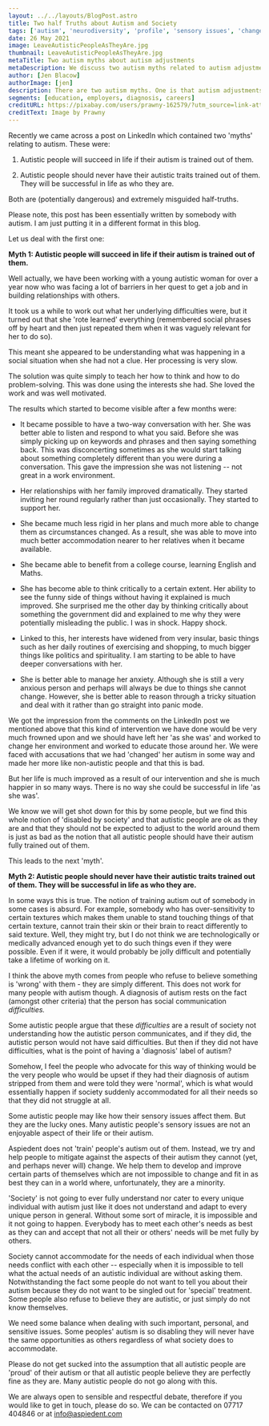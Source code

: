 ```yaml
---
layout: ../../layouts/BlogPost.astro
title: Two half Truths about Autism and Society
tags: ['autism', 'neurodiversity', 'profile', 'sensory issues', 'change']
date: 26 May 2021
image: LeaveAutisticPeopleAsTheyAre.jpg
thumbnail: LeaveAutisticPeopleAsTheyAre.jpg
metaTitle: Two autism myths about autism adjustments
metaDescription: We discuss two autism myths related to autism adjustments and outline that many autistic people do not go along with them...
author: [Jen Blacow]
authorImage: [jen]
description: There are two autism myths. One is that autism adjustments should be made so much that autistic people should never be expected to change or adapt to fit in with ‘society’. The other is that autistic people should have their autistic traits trained out of them. What connects these myths is the fact that society cannot accommodate completely to the needs of any individual. Read on for more…
segments: [education, employers, diagnosis, careers]
creditURL: https://pixabay.com/users/prawny-162579/?utm_source=link-attribution&utm_medium=referral&utm_campaign=image&utm_content=1653150
creditText: Image by Prawny
---
```

Recently we came across a post on LinkedIn which contained two 'myths'
relating to autism. These were:

1.  Autistic people will succeed in life if their autism is trained out
    of them.

2.  Autistic people should never have their autistic traits trained out
    of them. They will be successful in life as who they are.

Both are (potentially dangerous) and extremely misguided half-truths.

Please note, this post has been essentially written by somebody with
autism. I am just putting it in a different format in this blog.

Let us deal with the first one:

**Myth 1: Autistic people will succeed in life if their autism is trained out of them.**

Well actually, we have been working with a young autistic woman for over
a year now who was facing a lot of barriers in her quest to get a job
and in building relationships with others.

It took us a while to work out what her underlying difficulties were,
but it turned out that she 'rote learned' everything (remembered social
phrases off by heart and then just repeated them when it was vaguely
relevant for her to do so).

This meant she appeared to be understanding what was happening in a
social situation when she had not a clue. Her processing is very slow.

The solution was quite simply to teach her how to think and how to do
problem-solving. This was done using the interests she had. She loved
the work and was well motivated.

The results which started to become visible after a few months were:

-   It became possible to have a two-way conversation with her. She was
    better able to listen and respond to what you said. Before she was
    simply picking up on keywords and phrases and then saying something
    back. This was disconcerting sometimes as she would start talking
    about something completely different than you were during a
    conversation. This gave the impression she was not listening -- not
    great in a work environment.

-   Her relationships with her family improved dramatically. They
    started inviting her round regularly rather than just occasionally.
    They started to support her.

-   She became much less rigid in her plans and much more able to change
    them as circumstances changed. As a result, she was able to move
    into much better accommodation nearer to her relatives when it
    became available.

-   She became able to benefit from a college course, learning English
    and Maths.

-   She has become able to think critically to a certain extent. Her
    ability to see the funny side of things without having it explained
    is much improved. She surprised me the other day by thinking
    critically about something the government did and explained to me
    why they were potentially misleading the public. I was in shock.
    Happy shock.

-   Linked to this, her interests have widened from very insular, basic
    things such as her daily routines of exercising and shopping, to
    much bigger things like politics and spirituality. I am starting to
    be able to have deeper conversations with her.

-   She is better able to manage her anxiety. Although she is still a
    very anxious person and perhaps will always be due to things she
    cannot change. However, she is better able to reason through a
    tricky situation and deal with it rather than go straight into panic
    mode.

We got the impression from the comments on the LinkedIn post we
mentioned above that this kind of intervention we have done would be
very much frowned upon and we should have left her \'as she was\' and
worked to change her environment and worked to educate those around her.
We were faced with accusations that we had 'changed' her autism in some
way and made her more like non-autistic people and that this is bad.

But her life is much improved as a result of our intervention and she is
much happier in so many ways. There is no way she could be successful in
life \'as she was\'.

We know we will get shot down for this by some people, but we find this
whole notion of \'disabled by society\' and that autistic people are ok
as they are and that they should not be expected to adjust to the world
around them is just as bad as the notion that all autistic people should
have their autism fully trained out of them.

This leads to the next 'myth'.

**Myth 2: Autistic people should never have their autistic traits trained out of them. They will be successful in life as who they are.**

In some ways this is true. The notion of training autism out of somebody
in some cases is absurd. For example, somebody who has over-sensitivity
to certain textures which makes them unable to stand touching things of
that certain texture, cannot train their skin or their brain to react
differently to said texture. Well, they might try, but I do not think we
are technologically or medically advanced enough yet to do such things
even if they were possible. Even if it were, it would probably be jolly
difficult and potentially take a lifetime of working on it.

I think the above myth comes from people who refuse to believe something
is 'wrong' with them - they are simply different. This does not work for
many people with autism though. A diagnosis of autism rests on the fact
(amongst other criteria) that the person has social communication
*difficulties.*

Some autistic people argue that these *difficulties* are a result of
society not understanding how the autistic person communicates, and if
they did, the autistic person would not have said difficulties. But then
if they did not have difficulties, what is the point of having a
'diagnosis' label of autism?

Somehow, I feel the people who advocate for this way of thinking would
be the very people who would be upset if they had their diagnosis of
autism stripped from them and were told they were 'normal', which is
what would essentially happen if society suddenly accommodated for all
their needs so that they did not struggle at all.

Some autistic people may like how their sensory issues affect them. But
they are the lucky ones. Many autistic people's sensory issues are not
an enjoyable aspect of their life or their autism.

Aspiedent does not 'train' people's autism out of them. Instead, we try
and help people to mitigate against the aspects of their autism they
cannot (yet, and perhaps never will) change. We help them to develop and
improve certain parts of themselves which are not impossible to change
and fit in as best they can in a world where, unfortunately, they are a
minority.

'Society' is not going to ever fully understand nor cater to every
unique individual with autism just like it does not understand and adapt
to every unique person in general. Without some sort of miracle, it is
impossible and it not going to happen. Everybody has to meet each
other's needs as best as they can and accept that not all their or
others\' needs will be met fully by others.

Society cannot accommodate for the needs of each individual when those
needs conflict with each other -- especially when it is impossible to
tell what the actual needs of an autistic individual are without asking
them. Notwithstanding the fact some people do not want to tell you about
their autism because they do not want to be singled out for 'special'
treatment. Some people also refuse to believe they are autistic, or just
simply do not know themselves.

We need some balance when dealing with such important, personal, and
sensitive issues. Some peoples' autism is so disabling they will never
have the same opportunities as others regardless of what society does to
accommodate.

Please do not get sucked into the assumption that all autistic people
are 'proud' of their autism or that all autistic people believe they are
perfectly fine as they are. Many autistic people do not go along with
this.

We are always open to sensible and respectful debate, therefore if you
would like to get in touch, please do so. We can be contacted on 07717
404846 or at <info@aspiedent.com>